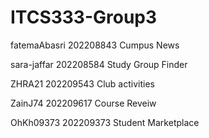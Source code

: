# ITCS333-Group3
fatemaAbasri 202208843 Cumpus News

sara-jaffar 202208584 Study Group Finder

ZHRA21 202209543 Club activities

ZainJ74 202209617 Course Reveiw

OhKh09373 202209373 Student Marketplace
